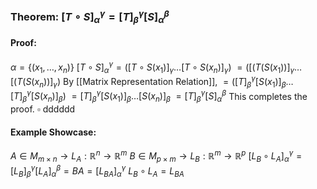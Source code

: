 ### Theorem: $[T \circ S]_{\alpha}^\gamma = [T]_{\beta}^\gamma [S]_{\alpha}^\beta$

#### Proof:
$\alpha = \{ (x_{1},\dots,x_{n}) \}$
$[T \circ S]_{\alpha}^\gamma=([T \circ S(x_{1})]_{\gamma} \dots[T \circ S(x_{n})]_{\gamma})$
$= ([(T(S(x_{1}))]_{\gamma}\dots[(T(S(x_{n}))]_{\gamma})$
By [[Matrix Representation Relation]],
$= ([T]_{\beta}^\gamma[S(x_{1})]_{\beta} \dots [T]_{\beta}^\gamma [S(x_{n})]_{\beta})$
$= [T]_{\beta}^\gamma[S(x_{1})]_{\beta}\dots[S(x_{n})]_{\beta}$
$=[T]_{\beta}^\gamma[S]_{\alpha}^\beta$
This completes the proof. $\square$
dddddd
#### Example Showcase: 
$A \in M_{m \times n} \to L_{A}:\mathbb{R}^n \to \mathbb{R}^m$
$B \in M_{p \times m} \to L_{B}: \mathbb{R}^m \to \mathbb{R}^p$
$[L_{B} \circ L_{A}]_{\alpha}^\gamma =[L_{B}]_{\beta}^\gamma[L_{A}]_{\alpha}^\beta = BA = [L_{BA}]_{\alpha}^\gamma$
$L_{B} \circ L_{A} = L_{BA}$
